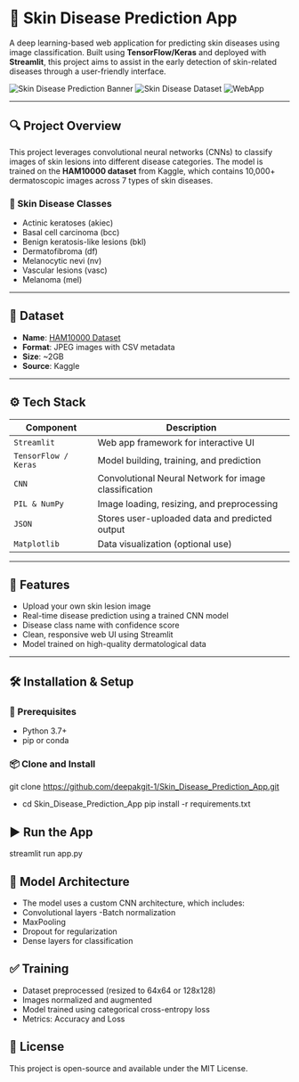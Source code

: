 # 🧴 Skin Disease Prediction App

A deep learning-based web application for predicting skin diseases using image classification. Built using **TensorFlow/Keras** and deployed with **Streamlit**, this project aims to assist in the early detection of skin-related diseases through a user-friendly interface.

![Skin Disease Prediction Banner](https://img.shields.io/badge/DeepLearning-TensorFlow-brightgreen?style=flat-square)
![Skin Disease Dataset](https://img.shields.io/badge/Dataset-HAM10000-blueviolet?style=flat-square)
![WebApp](https://img.shields.io/badge/UI-Streamlit-orange?style=flat-square)

---

## 🔍 Project Overview

This project leverages convolutional neural networks (CNNs) to classify images of skin lesions into different disease categories. The model is trained on the **HAM10000 dataset** from Kaggle, which contains 10,000+ dermatoscopic images across 7 types of skin diseases.

### 🔬 Skin Disease Classes
- Actinic keratoses (akiec)
- Basal cell carcinoma (bcc)
- Benign keratosis-like lesions (bkl)
- Dermatofibroma (df)
- Melanocytic nevi (nv)
- Vascular lesions (vasc)
- Melanoma (mel)

---

## 📂 Dataset

- **Name**: [HAM10000 Dataset](https://www.kaggle.com/datasets/kmader/skin-cancer-mnist-ham10000?resource=download)
- **Format**: JPEG images with CSV metadata
- **Size**: ~2GB
- **Source**: Kaggle

---

## ⚙️ Tech Stack

| Component | Description |
|----------|-------------|
| `Streamlit` | Web app framework for interactive UI |
| `TensorFlow / Keras` | Model building, training, and prediction |
| `CNN` | Convolutional Neural Network for image classification |
| `PIL & NumPy` | Image loading, resizing, and preprocessing |
| `JSON` | Stores user-uploaded data and predicted output |
| `Matplotlib` | Data visualization (optional use) |

---

## 🚀 Features

- Upload your own skin lesion image
- Real-time disease prediction using a trained CNN model
- Disease class name with confidence score
- Clean, responsive web UI using Streamlit
- Model trained on high-quality dermatological data

---

## 🛠️ Installation & Setup

### 🔧 Prerequisites

- Python 3.7+
- pip or conda

### 📦 Clone and Install

git clone https://github.com/deepakgit-1/Skin_Disease_Prediction_App.git
- cd Skin_Disease_Prediction_App
pip install -r requirements.txt

## ▶️ Run the App
streamlit run app.py

## 🧠 Model Architecture
- The model uses a custom CNN architecture, which includes:
- Convolutional layers
-Batch normalization
- MaxPooling
- Dropout for regularization
- Dense layers for classification

## ✅ Training
- Dataset preprocessed (resized to 64x64 or 128x128)
- Images normalized and augmented
- Model trained using categorical cross-entropy loss
- Metrics: Accuracy and Loss


## 📜 License
This project is open-source and available under the MIT License.

